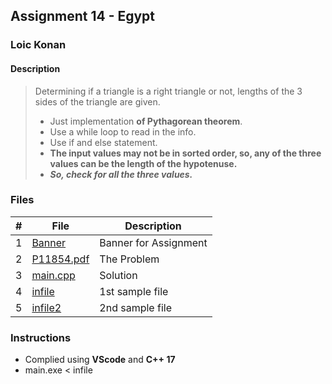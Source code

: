 ## Assignment 14 - Egypt

### Loic Konan

#### Description

>
> Determining if a triangle is a right triangle or not, lengths of the 3 sides of the triangle are given.
>
> - Just implementation **of Pythagorean theorem**.
> - Use a while loop to read in the info.
> - Use if and else statement.
> - **The input values may not be in sorted order, so, any of the three values can be the length of the hypotenuse.** 
> - _**So, check for all the three values.**_


### Files

|   #   | File                     | Description           |
| :---: | ------------------------ | --------------------- |
|   1   | [Banner](Banner)         | Banner for Assignment |
|   2   | [P11854.pdf](P11854.pdf) | The Problem           |
|   3   | [main.cpp](main.cpp)     | Solution              |
|   4   | [infile](infile)         | 1st sample file       |
|   5   | [infile2](infile2)       | 2nd sample file       |

### Instructions

- Complied using **VScode** and **C++ 17**
- main.exe < infile
